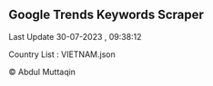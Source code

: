 

## Google Trends Keywords Scraper 
 
Last Update 30-07-2023 , 09:38:12

Country List :
VIETNAM.json



© Abdul Muttaqin 
